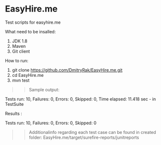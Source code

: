 # EasyHire.me
Test scripts for easyhire.me

What need to be insalled:

1. JDK 1.8
2. Maven
3. Git client

How to run:

1. git clone https://github.com/DmitryRak/EasyHire.me.git
2. cd EasyHire.me
3. mvn test
>>Sample output:

Tests run: 10, Failures: 0, Errors: 0, Skipped: 0, Time elapsed: 11.418 sec - in TestSuite

Results :

Tests run: 10, Failures: 0, Errors: 0, Skipped: 0

>>Additionalinfo regarding each test case can be found in created folder: EasyHire.me/target/surefire-reports/junitreports


